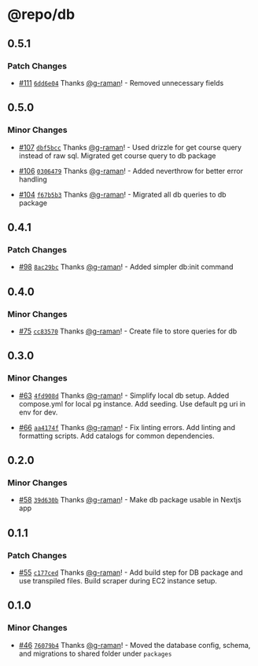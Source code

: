 # @repo/db

## 0.5.1

### Patch Changes

- [#111](https://github.com/g-raman/uenroll/pull/111) [`6dd6e04`](https://github.com/g-raman/uenroll/commit/6dd6e04cc350021bbb06b60df6bbc2088eccacb0) Thanks [@g-raman](https://github.com/g-raman)! - Removed unnecessary fields

## 0.5.0

### Minor Changes

- [#107](https://github.com/g-raman/uenroll/pull/107) [`dbf5bcc`](https://github.com/g-raman/uenroll/commit/dbf5bccb615212c76c4ce09713c18c792d6dbfe6) Thanks [@g-raman](https://github.com/g-raman)! - Used drizzle for get course query instead of raw sql. Migrated get course query to db package

- [#106](https://github.com/g-raman/uenroll/pull/106) [`0306479`](https://github.com/g-raman/uenroll/commit/03064794f717c007f20d39291968c157174d4020) Thanks [@g-raman](https://github.com/g-raman)! - Added neverthrow for better error handling

- [#104](https://github.com/g-raman/uenroll/pull/104) [`f67b5b3`](https://github.com/g-raman/uenroll/commit/f67b5b346b87670b189cf9151b1531538b59e534) Thanks [@g-raman](https://github.com/g-raman)! - Migrated all db queries to db package

## 0.4.1

### Patch Changes

- [#98](https://github.com/g-raman/uenroll/pull/98) [`8ac29bc`](https://github.com/g-raman/uenroll/commit/8ac29bc49e2ad20b8b652992081a46f7cdccde17) Thanks [@g-raman](https://github.com/g-raman)! - Added simpler db:init command

## 0.4.0

### Minor Changes

- [#75](https://github.com/g-raman/uenroll/pull/75) [`cc83570`](https://github.com/g-raman/uenroll/commit/cc83570636d131e45b4466871f67a3b924a60ba7) Thanks [@g-raman](https://github.com/g-raman)! - Create file to store queries for db

## 0.3.0

### Minor Changes

- [#63](https://github.com/g-raman/uenroll/pull/63) [`4fd908d`](https://github.com/g-raman/uenroll/commit/4fd908d42fa647987b774348d58bd15bd1c345d0) Thanks [@g-raman](https://github.com/g-raman)! - Simplify local db setup. Added compose.yml for local pg instance. Add seeding. Use default pg uri in env for dev.

- [#66](https://github.com/g-raman/uenroll/pull/66) [`aa4174f`](https://github.com/g-raman/uenroll/commit/aa4174f6f8c7a6d03d61ef2fbba9c62be869e289) Thanks [@g-raman](https://github.com/g-raman)! - Fix linting errors. Add linting and formatting scripts. Add catalogs for common dependencies.

## 0.2.0

### Minor Changes

- [#58](https://github.com/g-raman/uenroll/pull/58) [`39d630b`](https://github.com/g-raman/uenroll/commit/39d630b002bf5bf1e11b7e32f81468efa72a6b63) Thanks [@g-raman](https://github.com/g-raman)! - Make db package usable in Nextjs app

## 0.1.1

### Patch Changes

- [#55](https://github.com/g-raman/uenroll/pull/55) [`c177ced`](https://github.com/g-raman/uenroll/commit/c177ced05a552a024999b6883557eec83b44dd76) Thanks [@g-raman](https://github.com/g-raman)! - Add build step for DB package and use transpiled files. Build scraper during EC2 instance setup.

## 0.1.0

### Minor Changes

- [#46](https://github.com/g-raman/uenroll/pull/46) [`76079b4`](https://github.com/g-raman/uenroll/commit/76079b42eac4fb3ed07c44c4ba38abb680052daf) Thanks [@g-raman](https://github.com/g-raman)! - Moved the database config, schema, and migrations to shared folder under `packages`
